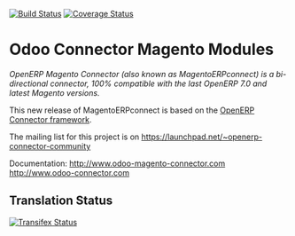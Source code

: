 [![Build Status](https://travis-ci.org/OCA/connector-magento.svg?branch=7.0)](https://travis-ci.org/OCA/connector-magento)
[![Coverage Status](https://coveralls.io/repos/OCA/connector-magento/badge.png?branch=7.0)](https://coveralls.io/r/OCA/connector-magento?branch=7.0)

Odoo Connector Magento Modules
==============================

*OpenERP Magento Connector (also known as MagentoERPconnect) is a bi-directional connector, 100% compatible with the last OpenERP 7.0 and latest Magento versions.*

This new release of MagentoERPconnect is based on the [OpenERP Connector framework](https://github.com/OCA/connector).

The mailing list for this project is on https://launchpad.net/~openerp-connector-community

Documentation:
http://www.odoo-magento-connector.com
http://www.odoo-connector.com

Translation Status
------------------
[![Transifex Status](https://www.transifex.com/projects/p/OCA-connector-magento-7-0/chart/image_png)](https://www.transifex.com/projects/p/OCA-connector-magento-7-0)
